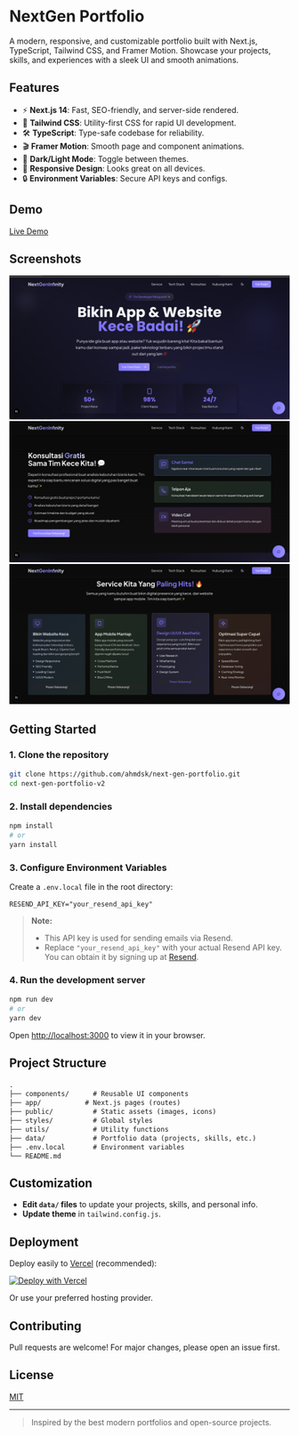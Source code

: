 # NextGen Portfolio

A modern, responsive, and customizable portfolio built with Next.js, TypeScript, Tailwind CSS, and Framer Motion. Showcase your projects, skills, and experiences with a sleek UI and smooth animations.

## Features

- ⚡️ **Next.js 14**: Fast, SEO-friendly, and server-side rendered.
- 🎨 **Tailwind CSS**: Utility-first CSS for rapid UI development.
- 🛠 **TypeScript**: Type-safe codebase for reliability.
- 🎬 **Framer Motion**: Smooth page and component animations.
- 🌙 **Dark/Light Mode**: Toggle between themes.
- 📱 **Responsive Design**: Looks great on all devices.
- 🔒 **Environment Variables**: Secure API keys and configs.

## Demo

[Live Demo](https://your-portfolio-demo-link.com)

## Screenshots

![Home Page](./public/screenshots/home.png)
![Consultation](./public/screenshots/konsultasi.png)
![Service](./public/screenshots/service.png)

## Getting Started

### 1. Clone the repository

```bash
git clone https://github.com/ahmdsk/next-gen-portfolio.git
cd next-gen-portfolio-v2
```

### 2. Install dependencies

```bash
npm install
# or
yarn install
```

### 3. Configure Environment Variables

Create a `.env.local` file in the root directory:

```env
RESEND_API_KEY="your_resend_api_key"
```

> **Note:**  
> - This API key is used for sending emails via Resend.
> - Replace `"your_resend_api_key"` with your actual Resend API key. You can obtain it by signing up at [Resend](https://resend.com).

### 4. Run the development server

```bash
npm run dev
# or
yarn dev
```

Open [http://localhost:3000](http://localhost:3000) to view it in your browser.

## Project Structure

```
.
├── components/      # Reusable UI components
├── app/           # Next.js pages (routes)
├── public/          # Static assets (images, icons)
├── styles/          # Global styles
├── utils/           # Utility functions
├── data/            # Portfolio data (projects, skills, etc.)
├── .env.local       # Environment variables
└── README.md
```

## Customization

- **Edit `data/` files** to update your projects, skills, and personal info.
- **Update theme** in `tailwind.config.js`.

## Deployment

Deploy easily to [Vercel](https://vercel.com/) (recommended):

[![Deploy with Vercel](https://vercel.com/button)](https://vercel.com/import/project?template=https://github.com/ahmdsk/next-gen-portfolio)

Or use your preferred hosting provider.

## Contributing

Pull requests are welcome! For major changes, please open an issue first.

## License

[MIT](./LICENSE)

---

> Inspired by the best modern portfolios and open-source projects.
